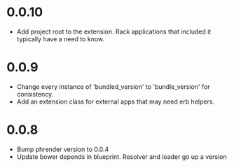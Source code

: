 # 0.0.10
- Add project root to the extension. Rack applications that included it
  typically have a need to know.

# 0.0.9
- Change every instance of 'bundled_version' to 'bundle_version' for
  consistency.
- Add an extension class for external apps that may need erb helpers.

# 0.0.8
- Bump phrender version to 0.0.4
- Update bower depends in blueprint. Resolver and loader go up a version
